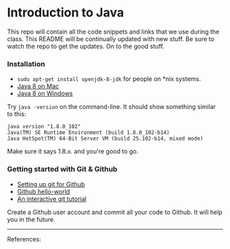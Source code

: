# Introduction to Java


This repo will contain all the code snippets and links that we use during the class. This README will be continually updated with new stuff. Be sure to watch the repo to get the updates. On to the good stuff.

### Installation
* ```sudo apt-get install openjdk-8-jdk``` for people on \*nix systems.
* [Java 8 on Mac](https://gist.github.com/JeOam/a926dbb5145c4d0789c1)
* [Java 8 on Windows](https://www.tutorialspoint.com/java8/java8_environment.htm)

Try ```java -version```  on the command-line. It should show something similar to this:
```
java version "1.8.0_102"
Java(TM) SE Runtime Environment (build 1.8.0_102-b14)
Java HotSpot(TM) 64-Bit Server VM (build 25.102-b14, mixed mode)
```
Make sure it says 1.8.x. and you're good to go. 

### Getting started with Git & Github


* [Setting up git for Github](https://help.github.com/articles/set-up-git/)
* [Github hello-world](https://guides.github.com/activities/hello-world/)
* [An interactive git tutorial](https://github.com/jlord/git-it)

Create a Github user account and commit all your code to Github. It will help you in the future. 








----
References:
 
